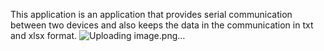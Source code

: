 This application is an application that provides serial communication between two devices and also keeps the data in the communication in txt and xlsx format.
![Uploading image.png…]()
